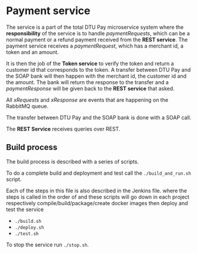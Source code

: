 # Payment service


The service is a part of the total DTU Pay microservice system where the **responsibility** of the service is to handle
*paymentRequests*, which can be a normal payment or a refund payment received from the **REST service**.
The payment service receives a *paymentRequest*, which has a merchant id, a token and an amount.

It is then the job of the **Token service** to verify the token and return a customer id that corresponds to the token.
A transfer between DTU Pay and the SOAP bank will then happen with the merchant id, the customer id and the amount. 
The bank will return the response to the transfer and a *paymentResponse* will be given back to the 
**REST service** that asked.

All *xRequests* and *xResponse* are events that are happening on the RabbitMQ queue.

The transfer between DTU Pay and the SOAP bank is done with a SOAP call.

The **REST Service** receives queries over REST. 

## Build process

The build process is described with a series of scripts.

To do a complete build and deployment and test call the `./build_and_run.sh` script.

Each of the steps in this file is also described in the Jenkins file. where the steps is called in the order of and these scripts will go down in each project respectively compile/build/package/create docker images then deploy and test the service

- `./build.sh`
- `./deploy.sh`
- `./test.sh`

To stop the service run `./stop.sh`.
